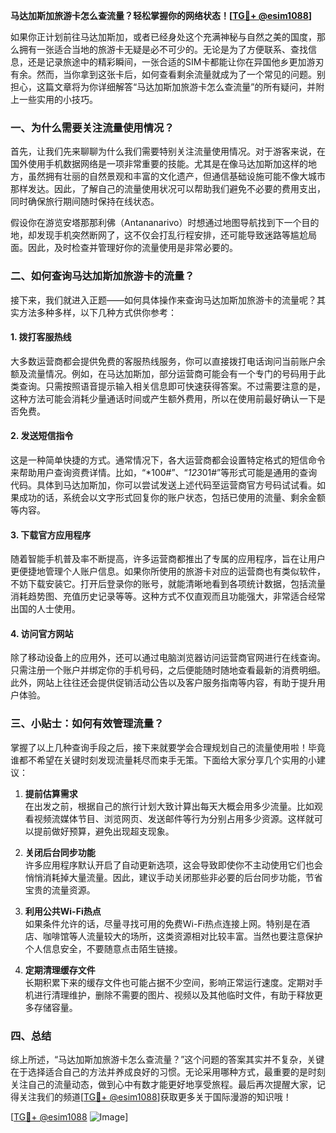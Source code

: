 **马达加斯加旅游卡怎么查流量？轻松掌握你的网络状态！[[TG💪+ @esim1088](https://t.me/s/esim1088)]**

如果你正计划前往马达加斯加，或者已经身处这个充满神秘与自然之美的国度，那么拥有一张适合当地的旅游卡无疑是必不可少的。无论是为了方便联系、查找信息，还是记录旅途中的精彩瞬间，一张合适的SIM卡都能让你在异国他乡更加游刃有余。然而，当你拿到这张卡后，如何查看剩余流量就成为了一个常见的问题。别担心，这篇文章将为你详细解答“马达加斯加旅游卡怎么查流量”的所有疑问，并附上一些实用的小技巧。

### 一、为什么需要关注流量使用情况？

首先，让我们先来聊聊为什么我们需要特别关注流量使用情况。对于游客来说，在国外使用手机数据网络是一项非常重要的技能。尤其是在像马达加斯加这样的地方，虽然拥有壮丽的自然景观和丰富的文化遗产，但通信基础设施可能不像大城市那样发达。因此，了解自己的流量使用状况可以帮助我们避免不必要的费用支出，同时确保旅行期间随时保持在线状态。

假设你在游览安塔那那利佛（Antananarivo）时想通过地图导航找到下一个目的地，却发现手机突然断网了，这不仅会打乱行程安排，还可能导致迷路等尴尬局面。因此，及时检查并管理好你的流量使用是非常必要的。

### 二、如何查询马达加斯加旅游卡的流量？

接下来，我们就进入正题——如何具体操作来查询马达加斯加旅游卡的流量呢？其实方法多种多样，以下几种方式供你参考：

#### 1. **拨打客服热线**
大多数运营商都会提供免费的客服热线服务，你可以直接拨打电话询问当前账户余额及流量情况。例如，在马达加斯加，部分运营商可能会有一个专门的号码用于此类查询。只需按照语音提示输入相关信息即可快速获得答案。不过需要注意的是，这种方法可能会消耗少量通话时间或产生额外费用，所以在使用前最好确认一下是否免费。

#### 2. **发送短信指令**
这是一种简单快捷的方式。通常情况下，各大运营商都会设置特定格式的短信命令来帮助用户查询资费详情。比如，“*100#”、“*123*01#”等形式可能是通用的查询代码。具体到马达加斯加，你可以尝试发送上述代码至运营商官方号码试试看。如果成功的话，系统会以文字形式回复你的账户状态，包括已使用的流量、剩余金额等内容。

#### 3. **下载官方应用程序**
随着智能手机普及率不断提高，许多运营商都推出了专属的应用程序，旨在让用户更便捷地管理个人账户信息。如果你所使用的旅游卡对应的运营商也有类似软件，不妨下载安装它。打开后登录你的账号，就能清晰地看到各项统计数据，包括流量消耗趋势图、充值历史记录等等。这种方式不仅直观而且功能强大，非常适合经常出国的人士使用。

#### 4. **访问官方网站**
除了移动设备上的应用外，还可以通过电脑浏览器访问运营商官网进行在线查询。只需注册一个账户并绑定你的手机号码，之后便能随时随地查看最新的消费明细。此外，网站上往往还会提供促销活动公告以及客户服务指南等内容，有助于提升用户体验。

### 三、小贴士：如何有效管理流量？

掌握了以上几种查询手段之后，接下来就要学会合理规划自己的流量使用啦！毕竟谁都不希望在关键时刻发现流量耗尽而束手无策。下面给大家分享几个实用的小建议：

1. **提前估算需求**  
   在出发之前，根据自己的旅行计划大致计算出每天大概会用多少流量。比如观看视频流媒体节目、浏览网页、发送邮件等行为分别占用多少资源。这样就可以提前做好预算，避免出现超支现象。

2. **关闭后台同步功能**  
   许多应用程序默认开启了自动更新选项，这会导致即使你不主动使用它们也会悄悄消耗掉大量流量。因此，建议手动关闭那些非必要的后台同步功能，节省宝贵的流量资源。

3. **利用公共Wi-Fi热点**  
   如果条件允许的话，尽量寻找可用的免费Wi-Fi热点连接上网。特别是在酒店、咖啡馆等人流量较大的场所，这类资源相对比较丰富。当然也要注意保护个人信息安全，不要随意点击陌生链接。

4. **定期清理缓存文件**  
   长期积累下来的缓存文件也可能占据不少空间，影响正常运行速度。定期对手机进行清理维护，删除不需要的图片、视频以及其他临时文件，有助于释放更多存储容量。

### 四、总结

综上所述，“马达加斯加旅游卡怎么查流量？”这个问题的答案其实并不复杂，关键在于选择适合自己的方法并养成良好的习惯。无论采用哪种方式，最重要的是时刻关注自己的流量动态，做到心中有数才能更好地享受旅程。最后再次提醒大家，记得关注我们的频道[[TG💪+ @esim1088](https://t.me/s/esim1088)]获取更多关于国际漫游的知识哦！

[[TG💪+ @esim1088](https://t.me/s/esim1088) ![Image](https://i.postimg.cc/4NQfJmqS/Snipaste-2025-05-13-00-14-12.png)]